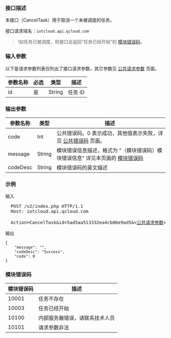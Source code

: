 ### 接口描述
本接口（CancelTask）用于取消一个未被调度的任务。

接口请求域名：`iotcloud.api.qcloud.com`


>!如任务已被调度，则接口会返回“任务已经开始”的 [模块错误码](#module_error_info)。

### 输入参数

以下是请求参数列表仅列出了接口请求参数，其它参数见 [公共请求参数](https://cloud.tencent.com/document/api/213/6976) 页面。

| 参数名称   | 必选   | 类型   | 描述                |
| --------- | ----- | ------ | ----------------- |
| id  | 是    | String | 任务 ID |

### 输出参数

| 参数名称     | 类型              | 描述                                       |
| -------- | --------------- | ---------------------------------------- |
| code     | Int             | 公共错误码。0 表示成功，其他值表示失败，详见 [公共错误码](https://cloud.tencent.com/document/product/634/12279) 页面。 |
| message  | String          | 模块错误信息描述，格式为 "（模块错误码）模块错误信息" 详见本页面的 [模块错误码](#module_error_info) |
| codeDesc | String          | 模块错误码的英文描述                               |

### 示例

输入
<pre>
  POST /v2/index.php HTTP/1.1
  Host: iotcloud.api.qcloud.com

  Action=CancelTask&id=5ad5aa513332ea4cb86e9ad5&<<a href="https://cloud.tencent.com/document/api/213/6976">公共请求参数</a>>
</pre>

输出
```
{
    "message": "",
    "codeDesc": "Success",
    "code": 0
}
```

<span id = "module_error_info"></span>
### 模块错误码

| 模块错误码 | 描述              |
| ----- | --------------- |
| 10001  | 任务不存在 |
| 10003  | 任务已经开始 |
| 10100  | 内部服务器错误，请联系技术人员 |
| 10101  | 请求参数非法          |


